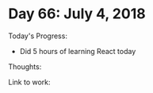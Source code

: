 # Day 66: July 4, 2018

Today's Progress: 
- Did 5 hours of learning React today

Thoughts:

Link to work: 